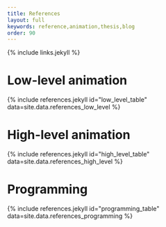 ```yaml
---
title: References
layout: full
keywords: reference,animation,thesis,blog
order: 90
---
```


{% include links.jekyll %}

Low-level animation
===================

{% include references.jekyll id="low_level_table" data=site.data.references_low_level %}

High-level animation
====================

{% include references.jekyll id="high_level_table" data=site.data.references_high_level %}

Programming
===========

{% include references.jekyll id="programming_table" data=site.data.references_programming %}
